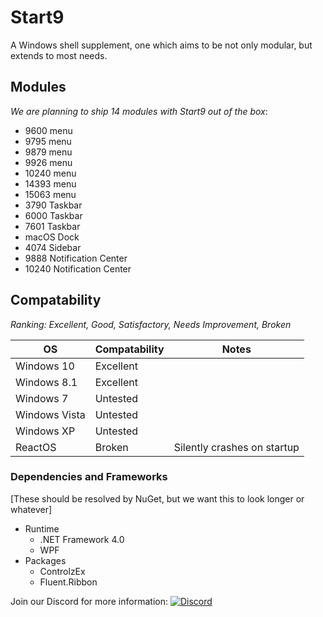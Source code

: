 # Start9
A Windows shell supplement, one which aims to be not only modular, but extends to most needs.

## Modules
*We are planning to ship 14 modules with Start9 out of the box*:
- 9600 menu
- 9795 menu
- 9879 menu
- 9926 menu
- 10240 menu
- 14393 menu
- 15063 menu
- 3790 Taskbar
- 6000 Taskbar
- 7601 Taskbar
- macOS Dock
- 4074 Sidebar
- 9888 Notification Center
- 10240 Notification Center


## Compatability
*Ranking: Excellent, Good, Satisfactory, Needs Improvement, Broken*

| OS            | Compatability | Notes |
| ------------- |---------------|---|
| Windows 10    | Excellent     ||
| Windows 8.1   | Excellent     ||
| Windows 7     | Untested      ||
| Windows Vista | Untested      ||
| Windows XP    | Untested      ||
| ReactOS       | Broken        | Silently crashes on startup|

### Dependencies and Frameworks
[These should be resolved by NuGet, but we want this to look longer or whatever]
- Runtime
  - .NET Framework 4.0
  - WPF
- Packages
  - ControlzEx
  - Fluent.Ribbon

Join our Discord for more information: [![Discord](https://img.shields.io/discord/321793250602254336.svg?style=flat-square)](https://discord.gg/6cpvxBS)
